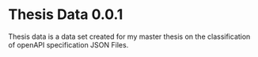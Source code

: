 # Thesis Data 0.0.1

Thesis data is a data set created for my master thesis on the 
classification of openAPI specification JSON Files. 
